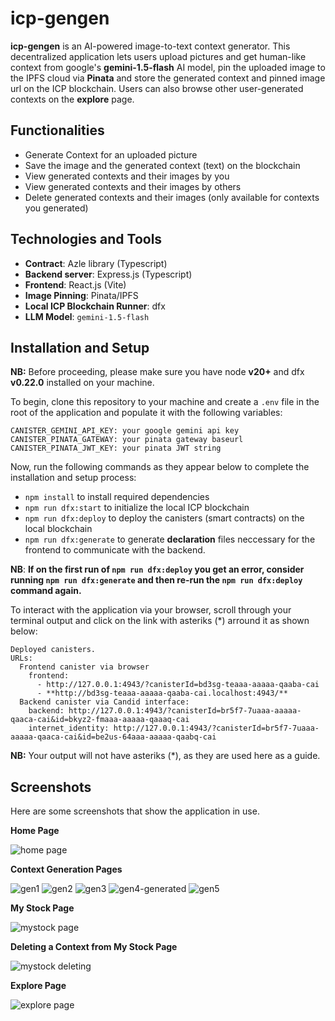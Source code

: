 # icp-gengen

**icp-gengen** is an AI-powered image-to-text context generator. This decentralized application lets users upload pictures and get human-like context from google's **gemini-1.5-flash** AI model, pin the uploaded image to the IPFS cloud via **Pinata** and store the generated context and pinned image url on the ICP blockchain. Users can also browse other user-generated contexts on the **explore** page.

## Functionalities

- Generate Context for an uploaded picture
- Save the image and the generated context (text) on the blockchain
- View generated contexts and their images by you
- View generated contexts and their images by others
- Delete generated contexts and their images (only available for contexts you generated)

## Technologies and Tools

- **Contract**: Azle library (Typescript)
- **Backend server**: Express.js (Typescript)
- **Frontend**: React.js (Vite)
- **Image Pinning**: Pinata/IPFS
- **Local ICP Blockchain Runner**: dfx
- **LLM Model**: `gemini-1.5-flash`

## Installation and Setup

**NB:** Before proceeding, please make sure you have node **v20+** and dfx **v0.22.0** installed on your machine.

To begin, clone this repository to your machine and create a `.env` file in the root of the application and populate it with the following variables:

```
CANISTER_GEMINI_API_KEY: your google gemini api key
CANISTER_PINATA_GATEWAY: your pinata gateway baseurl
CANISTER_PINATA_JWT_KEY: your pinata JWT string
```

Now, run the following commands as they appear below to complete the installation and setup process:

- `npm install` to install required dependencies
- `npm run dfx:start` to initialize the local ICP blockchain
- `npm run dfx:deploy` to deploy the canisters (smart contracts) on the local blockchain
- `npm run dfx:generate` to generate **declaration** files neccessary for the frontend to communicate with the backend.

**NB**: **If on the first run of `npm run dfx:deploy`  you get an error, consider running `npm run dfx:generate` and then re-run the `npm run dfx:deploy` command again.**

To interact with the application via your browser, scroll through your terminal output and click on the link with asteriks (\*) arround it as shown below:

```
Deployed canisters.
URLs:
  Frontend canister via browser
    frontend:
      - http://127.0.0.1:4943/?canisterId=bd3sg-teaaa-aaaaa-qaaba-cai
      - **http://bd3sg-teaaa-aaaaa-qaaba-cai.localhost:4943/**
  Backend canister via Candid interface:
    backend: http://127.0.0.1:4943/?canisterId=br5f7-7uaaa-aaaaa-qaaca-cai&id=bkyz2-fmaaa-aaaaa-qaaaq-cai
    internet_identity: http://127.0.0.1:4943/?canisterId=br5f7-7uaaa-aaaaa-qaaca-cai&id=be2us-64aaa-aaaaa-qaabq-cai
```

**NB:** Your output will not have asteriks (\*), as they are used here as a guide.

## Screenshots

Here are some screenshots that show the application in use.

**Home Page**

![home page](./screenshots/home.png)

**Context Generation Pages**

![gen1](./screenshots/gen1.png)
![gen2](./screenshots/gen2.png)
![gen3](./screenshots/gen3-generating.png)
![gen4-generated](./screenshots/gen4-generated.png)
![gen5](./screenshots/gen5-saving.png)

**My Stock Page**

![mystock page](./screenshots/mystock.png)

**Deleting a Context from My Stock Page**

![mystock deleting](./screenshots/mystock2-deleting.png)

**Explore Page**

![explore page](./screenshots/explore.png)
